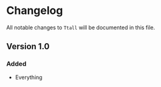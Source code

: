 # Changelog

All notable changes to `Ttall` will be documented in this file.

## Version 1.0

### Added
- Everything
